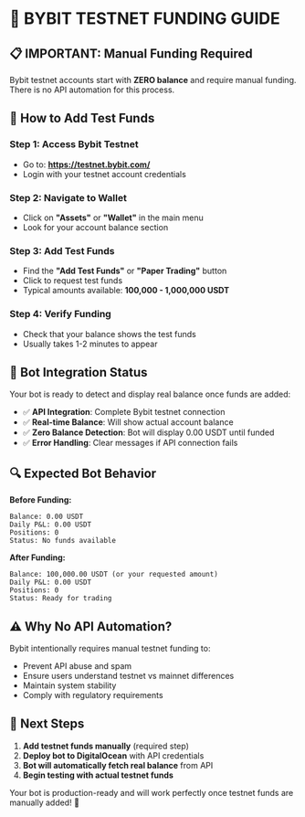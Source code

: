 # 🎯 BYBIT TESTNET FUNDING GUIDE

## 📋 **IMPORTANT: Manual Funding Required**

Bybit testnet accounts start with **ZERO balance** and require manual funding. There is no API automation for this process.

## 🚀 **How to Add Test Funds**

### Step 1: Access Bybit Testnet
- Go to: **https://testnet.bybit.com/**
- Login with your testnet account credentials

### Step 2: Navigate to Wallet
- Click on **"Assets"** or **"Wallet"** in the main menu
- Look for your account balance section

### Step 3: Add Test Funds
- Find the **"Add Test Funds"** or **"Paper Trading"** button
- Click to request test funds
- Typical amounts available: **100,000 - 1,000,000 USDT**

### Step 4: Verify Funding
- Check that your balance shows the test funds
- Usually takes 1-2 minutes to appear

## 🤖 **Bot Integration Status**

Your bot is ready to detect and display real balance once funds are added:

- ✅ **API Integration**: Complete Bybit testnet connection
- ✅ **Real-time Balance**: Will show actual account balance
- ✅ **Zero Balance Detection**: Bot will display 0.00 USDT until funded
- ✅ **Error Handling**: Clear messages if API connection fails

## 🔍 **Expected Bot Behavior**

**Before Funding:**
```
Balance: 0.00 USDT
Daily P&L: 0.00 USDT  
Positions: 0
Status: No funds available
```

**After Funding:**
```
Balance: 100,000.00 USDT (or your requested amount)
Daily P&L: 0.00 USDT
Positions: 0
Status: Ready for trading
```

## ⚠️ **Why No API Automation?**

Bybit intentionally requires manual testnet funding to:
- Prevent API abuse and spam
- Ensure users understand testnet vs mainnet differences
- Maintain system stability
- Comply with regulatory requirements

## 🎯 **Next Steps**

1. **Add testnet funds manually** (required step)
2. **Deploy bot to DigitalOcean** with API credentials
3. **Bot will automatically fetch real balance** from API
4. **Begin testing with actual testnet funds**

Your bot is production-ready and will work perfectly once testnet funds are manually added! 🚀